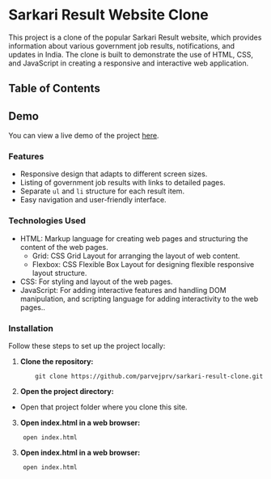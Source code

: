 # Sarkari Result Website Clone

This project is a clone of the popular Sarkari Result website, which provides information about various government job results, notifications, and updates in India. The clone is built to demonstrate the use of HTML, CSS, and JavaScript in creating a responsive and interactive web application.

## Table of Contents

## Demo
You can view a live demo of the project [here](https://parvejprv.github.io/sarkari-result-clone/).

### Features
- Responsive design that adapts to different screen sizes.
- Listing of government job results with links to detailed pages.
- Separate `ul` and `li` structure for each result item.
- Easy navigation and user-friendly interface.

### Technologies Used 
- HTML: Markup language for creating web pages and structuring the content of the web pages.
    - Grid: CSS Grid Layout for arranging the layout of web content.
    - Flexbox: CSS Flexible Box Layout for designing flexible responsive layout structure.
- CSS: For styling and layout of the web pages.
- JavaScript: For adding interactive features and handling DOM manipulation, and scripting language for adding interactivity to the web pages..
   

### Installation
Follow these steps to set up the project locally:


1. **Clone the repository:**
   ```
       git clone https://github.com/parvejprv/sarkari-result-clone.git
   ```
2. **Open the project directory:**
- Open that project folder where you clone this site.

3. **Open index.html in a web browser:**
  ```
      open index.html
  ```

3. **Open index.html in a web browser:**
  ```
      open index.html
  ```

